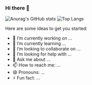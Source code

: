 ### Hi there 👋

![Anurag's GitHub stats](https://github-readme-stats.vercel.app/api?username=nekyl&show_icons=true&theme=transparent)
![Top Langs](https://github-readme-stats.vercel.app/api/top-langs/?username=nekyl&layout=compact)

Here are some ideas to get you started:
<picture>
  <source
    srcset="https://github-readme-stats.vercel.app/api?username=nekyl&show_icons=true&theme=dark"
    media="(prefers-color-scheme: dark)"
  />

- 🔭 I’m currently working on ...
- 🌱 I’m currently learning ...
- 👯 I’m looking to collaborate on ...
- 🤔 I’m looking for help with ...
- 💬 Ask me about ...
- 📫 How to reach me: ...
- 😄 Pronouns: ...
- ⚡ Fun fact: ...

